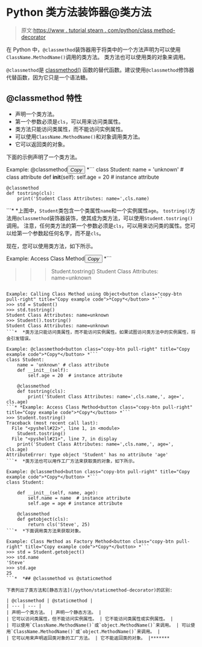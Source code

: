# Python 类方法装饰器@类方法

> 原文:[https://www . tutorial stearn . com/python/class method-decorator](https://www.tutorialsteacher.com/python/classmethod-decorator)

在 Python 中，`@classmethod`装饰器用于将类中的一个方法声明为可以使用`ClassName.MethodName()`调用的类方法。 类方法也可以使用类的对象来调用。

`@classmethod`是 [classmethod()](/python/classmethod-method) 函数的替代函数。建议使用`@classmethod`修饰器代替函数，因为它只是一个语法糖。

## @classmethod 特性

*   声明一个类方法。
*   第一个参数必须是`cls`，可以用来访问类属性。
*   类方法只能访问类属性，而不能访问实例属性。
*   可以使用`ClassName.MethodName()`和对象调用类方法。
*   它可以返回类的对象。

下面的示例声明了一个类方法。

Example: @classmethod<button class="copy-btn pull-right" title="Copy example code">*Copy*</button> *```
class Student:
    name = 'unknown' # class attribute
    def __init__(self):
        self.age = 20  # instance attribute

    @classmethod
    def tostring(cls):
        print('Student Class Attributes: name=',cls.name) 
```*  *上图中，`Student`类包含一个类属性`name`和一个实例属性`age`。 `tostring()`方法用`@classmethod`装饰器装饰，使其成为类方法，可以使用`Student.tostring()`调用。 注意，任何类方法的第一个参数必须是`cls`，可以用来访问类的属性。您可以给第一个参数起任何名字，而不是`cls`。

现在，您可以使用类方法，如下所示。

Example: Access Class Method<button class="copy-btn pull-right" title="Copy example code">*Copy*</button> *```
>>> Student.tostring()
Student Class Attributes: name=unknown 
```*  *但是，也可以使用对象调用相同的方法。

Example: Calling Class Method using Object<button class="copy-btn pull-right" title="Copy example code">*Copy*</button> *```
>>> std = Student()
>>> std.tostring() 
Student Class Attributes: name=unknown
>>> Student().tostring() 
Student Class Attributes: name=unknown 
```*  *类方法只能访问类属性，而不能访问实例属性。如果试图访问类方法中的实例属性，将会引发错误。

Example: @classmethod<button class="copy-btn pull-right" title="Copy example code">*Copy*</button> *```
class Student:
    name = 'unknown' # class attribute
    def __init__(self):
        self.age = 20  # instance attribute

    @classmethod
    def tostring(cls):
        print('Student Class Attributes: name=',cls.name,', age=', cls.age) 
```* *Example: Access Class Method<button class="copy-btn pull-right" title="Copy example code">*Copy*</button> *```
>>> Student.tostring()
Traceback (most recent call last):
  File "<pyshell#22>", line 1, in <module>
    Student.tostring()
  File "<pyshell#21>", line 7, in display
    print('Student Class Attributes: name=',cls.name,', age=', cls.age)
AttributeError: type object 'Student' has no attribute 'age' 
```*  *类方法也可以用作工厂方法来获取类的对象，如下所示。

Example: @classmethod<button class="copy-btn pull-right" title="Copy example code">*Copy*</button> *```
class Student:

    def __init__(self, name, age):
        self.name = name  # instance attribute
        self.age = age # instance attribute

    @classmethod
    def getobject(cls):
        return cls('Steve', 25) 
```*  *下面调用类方法来获取对象。

Example: Class Method as Factory Method<button class="copy-btn pull-right" title="Copy example code">*Copy*</button> *```
>>> std = Student.getobject()
>>> std.name
'Steve'    
>>> std.age
25 
```*  *## @classmethod vs @staticmethod

下表列出了类方法和[静态方法](/python/staticmethod-decorator)的区别:

| @classmethod | @staticmethod |
| --- | --- |
| 声明一个类方法。 | 声明一个静态方法。 |
| 它可以访问类属性，但不能访问实例属性。 | 它不能访问类属性或实例属性。 |
| 可以使用`ClassName.MethodName()`或`object.MethodName()`来调用。 | 可以使用`ClassName.MethodName()`或`object.MethodName()`来调用。 |
| 它可以用来声明返回类对象的工厂方法。 | 它不能返回类的对象。 |*******